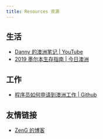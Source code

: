 ```yaml
---
title: Resources 资源
---
```


## 生活

* [Danny 的澳洲笔记 | YouTube](https://www.youtube.com/channel/UCfiE27GUC9mT5RbuVrFPzRQ)
* [2019 墨尔本生存指南 | 今日澳洲](https://cdn36.chinesetoday.cn/download/survival_strategy.pdf)

## 工作

* [程序员如何申请到澳洲工作 | Github](https://github.com/wahyd4/work-in-australia)

## 友情链接

* [ZenG 的博客](https://geekeast.github.io)
